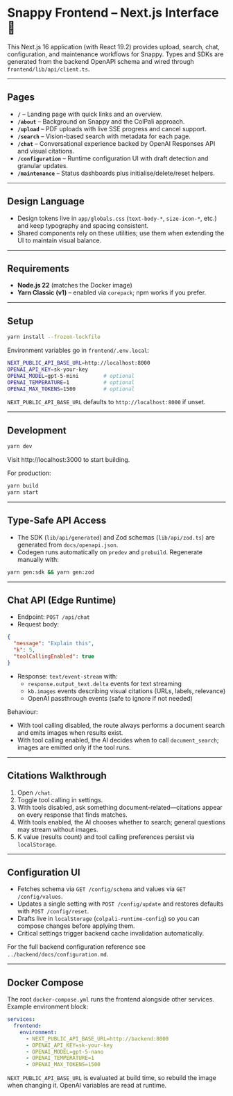 # Snappy Frontend – Next.js Interface 🎨

This Next.js 16 application (with React 19.2) provides upload, search, chat, configuration, and maintenance workflows for Snappy. Types and SDKs are generated from the backend OpenAPI schema and wired through `frontend/lib/api/client.ts`.

---

## Pages

- **`/`** – Landing page with quick links and an overview.
- **`/about`** – Background on Snappy and the ColPali approach.
- **`/upload`** – PDF uploads with live SSE progress and cancel support.
- **`/search`** – Vision-based search with metadata for each page.
- **`/chat`** – Conversational experience backed by OpenAI Responses API and visual citations.
- **`/configuration`** – Runtime configuration UI with draft detection and granular updates.
- **`/maintenance`** – Status dashboards plus initialise/delete/reset helpers.

---

## Design Language

- Design tokens live in `app/globals.css` (`text-body-*`, `size-icon-*`, etc.) and keep typography and spacing consistent.
- Shared components rely on these utilities; use them when extending the UI to maintain visual balance.

---

## Requirements

- **Node.js 22** (matches the Docker image)
- **Yarn Classic (v1)** – enabled via `corepack`; npm works if you prefer.

---

## Setup

```bash
yarn install --frozen-lockfile
```

Environment variables go in `frontend/.env.local`:

```bash
NEXT_PUBLIC_API_BASE_URL=http://localhost:8000
OPENAI_API_KEY=sk-your-key
OPENAI_MODEL=gpt-5-mini        # optional
OPENAI_TEMPERATURE=1           # optional
OPENAI_MAX_TOKENS=1500         # optional
```

`NEXT_PUBLIC_API_BASE_URL` defaults to `http://localhost:8000` if unset.

---

## Development

```bash
yarn dev
```

Visit http://localhost:3000 to start building.

For production:

```bash
yarn build
yarn start
```

---

## Type-Safe API Access

- The SDK (`lib/api/generated`) and Zod schemas (`lib/api/zod.ts`) are generated from `docs/openapi.json`.
- Codegen runs automatically on `predev` and `prebuild`. Regenerate manually with:

```bash
yarn gen:sdk && yarn gen:zod
```

---

## Chat API (Edge Runtime)

- Endpoint: `POST /api/chat`
- Request body:

```json
{
  "message": "Explain this",
  "k": 5,
  "toolCallingEnabled": true
}
```

- Response: `text/event-stream` with:
  - `response.output_text.delta` events for text streaming
  - `kb.images` events describing visual citations (URLs, labels, relevance)
  - OpenAI passthrough events (safe to ignore if not needed)

Behaviour:
- With tool calling disabled, the route always performs a document search and emits images when results exist.
- With tool calling enabled, the AI decides when to call `document_search`; images are emitted only if the tool runs.

---

## Citations Walkthrough

1. Open `/chat`.
2. Toggle tool calling in settings.
3. With tools disabled, ask something document-related—citations appear on every response that finds matches.
4. With tools enabled, the AI chooses whether to search; general questions may stream without images.
5. K value (results count) and tool calling preferences persist via `localStorage`.

---

## Configuration UI

- Fetches schema via `GET /config/schema` and values via `GET /config/values`.
- Updates a single setting with `POST /config/update` and restores defaults with `POST /config/reset`.
- Drafts live in `localStorage` (`colpali-runtime-config`) so you can compose changes before applying them.
- Critical settings trigger backend cache invalidation automatically.

For the full backend configuration reference see `../backend/docs/configuration.md`.

---

## Docker Compose

The root `docker-compose.yml` runs the frontend alongside other services. Example environment block:

```yaml
services:
  frontend:
    environment:
      - NEXT_PUBLIC_API_BASE_URL=http://backend:8000
      - OPENAI_API_KEY=sk-your-key
      - OPENAI_MODEL=gpt-5-nano
      - OPENAI_TEMPERATURE=1
      - OPENAI_MAX_TOKENS=1500
```

`NEXT_PUBLIC_API_BASE_URL` is evaluated at build time, so rebuild the image when changing it. OpenAI variables are read at runtime.
